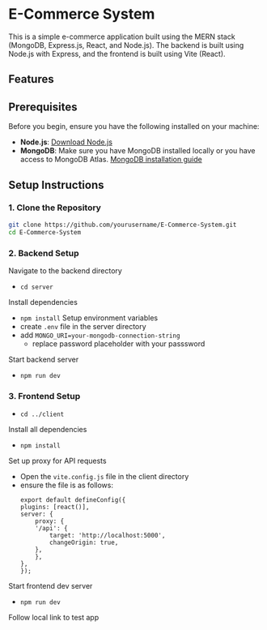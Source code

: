 # E-Commerce System

This is a simple e-commerce application built using the MERN stack (MongoDB, Express.js, React, and Node.js). The backend is built using Node.js with Express, and the frontend is built using Vite (React).

## Features


## Prerequisites

Before you begin, ensure you have the following installed on your machine:

- **Node.js**: [Download Node.js](https://nodejs.org/)
- **MongoDB**: Make sure you have MongoDB installed locally or you have access to MongoDB Atlas. [MongoDB installation guide](https://docs.mongodb.com/manual/installation/)

## Setup Instructions

### 1. Clone the Repository

```bash
git clone https://github.com/yourusername/E-Commerce-System.git
cd E-Commerce-System
```
### 2. Backend Setup
Navigate to the backend directory
- `cd server`

Install dependencies
- `npm install`
Setup environment variables
- create `.env` file in the server directory
- add `MONGO_URI=your-mongodb-connection-string`
    - replace password placeholder with your passsword   

Start backend server
- `npm run dev`
### 3. Frontend Setup
- `cd ../client`

Install all dependencies
- `npm install`

Set up proxy for API requests
- Open the `vite.config.js` file in the client directory
- ensure the file is as follows:
    ```
    export default defineConfig({
    plugins: [react()],
    server: {
        proxy: {
        '/api': {
            target: 'http://localhost:5000',
            changeOrigin: true,
        },
        },
    },
    });
    ```
Start frontend dev server
- `npm run dev`

Follow local link to test app